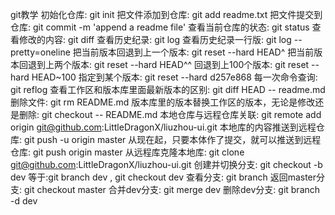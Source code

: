 git教学
初始化仓库: git init
把文件添加到仓库: git add readme.txt
把文件提交到仓库: git commit -m 'append a readme file'
查看当前仓库的状态: git status
查看修改的内容: git diff
查看历史纪录: git log
查看历史纪录一行版: git log --pretty=oneline
把当前版本回退到上一个版本: git reset --hard HEAD^
把当前版本回退到上两个版本: git reset --hard HEAD^^
回退到上100个版本: git reset --hard HEAD~100
指定到某个版本: git reset --hard d257e868
每一次命令查询: git reflog
查看工作区和版本库里面最新版本的区别: git diff HEAD -- readme.md
删除文件: git rm README.md
版本库里的版本替换工作区的版本，无论是修改还是删除: git checkout -- README.md
本地仓库与远程仓库关联: git remote add origin git@github.com:LittleDragonX/liuzhou-ui.git
本地库的内容推送到远程仓库: git push -u origin master
从现在起，只要本体作了提交，就可以推送到远程仓库: git push origin master
从远程库克隆本地库: git clone git@github.com:LittleDragonX/liuzhou-ui.git
创建并切换分支: git checkout -b dev
等于:git branch dev , git checkout dev
查看分支: git branch
返回master分支: git checkout master
合并dev分支: git merge dev
删除dev分支: git branch -d dev
